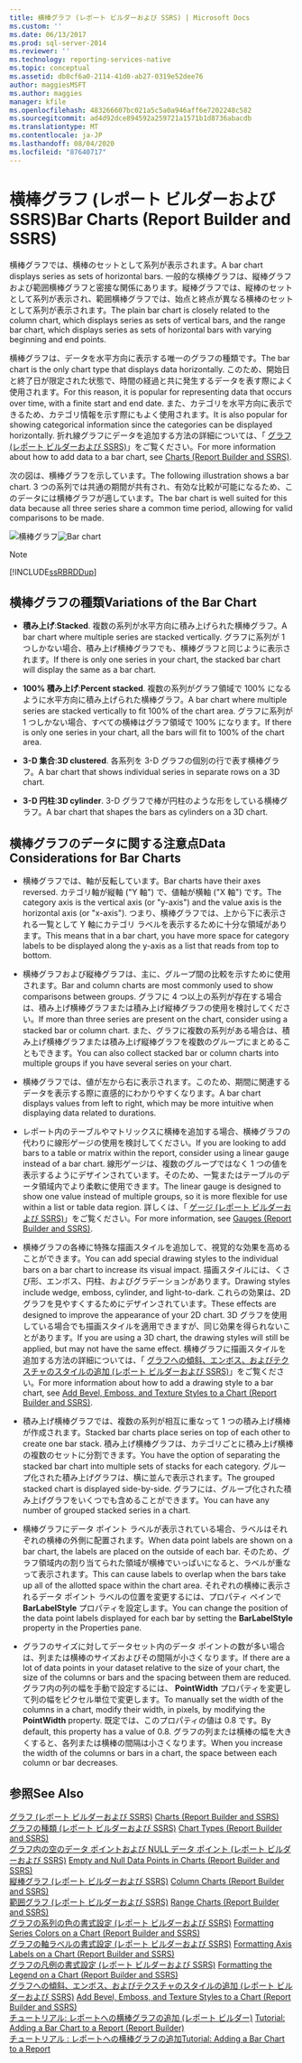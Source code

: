 ```yaml
---
title: 横棒グラフ (レポート ビルダーおよび SSRS) | Microsoft Docs
ms.custom: ''
ms.date: 06/13/2017
ms.prod: sql-server-2014
ms.reviewer: ''
ms.technology: reporting-services-native
ms.topic: conceptual
ms.assetid: db0cf6a0-2114-41d0-ab27-0319e52dee76
author: maggiesMSFT
ms.author: maggies
manager: kfile
ms.openlocfilehash: 483266607bc021a5c5a0a946aff6e7202248c582
ms.sourcegitcommit: ad4d92dce894592a259721a1571b1d8736abacdb
ms.translationtype: MT
ms.contentlocale: ja-JP
ms.lasthandoff: 08/04/2020
ms.locfileid: "87640717"
---
```

# <a name="bar-charts-report-builder-and-ssrs"></a><span data-ttu-id="2a45f-102">横棒グラフ (レポート ビルダーおよび SSRS)</span><span class="sxs-lookup"><span data-stu-id="2a45f-102">Bar Charts (Report Builder and SSRS)</span></span>
  <span data-ttu-id="2a45f-103">横棒グラフでは、横棒のセットとして系列が表示されます。</span><span class="sxs-lookup"><span data-stu-id="2a45f-103">A bar chart displays series as sets of horizontal bars.</span></span> <span data-ttu-id="2a45f-104">一般的な横棒グラフは、縦棒グラフおよび範囲横棒グラフと密接な関係にあります。縦棒グラフでは、縦棒のセットとして系列が表示され、範囲横棒グラフでは、始点と終点が異なる横棒のセットとして系列が表示されます。</span><span class="sxs-lookup"><span data-stu-id="2a45f-104">The plain bar chart is closely related to the column chart, which displays series as sets of vertical bars, and the range bar chart, which displays series as sets of horizontal bars with varying beginning and end points.</span></span>  
  
 <span data-ttu-id="2a45f-105">横棒グラフは、データを水平方向に表示する唯一のグラフの種類です。</span><span class="sxs-lookup"><span data-stu-id="2a45f-105">The bar chart is the only chart type that displays data horizontally.</span></span> <span data-ttu-id="2a45f-106">このため、開始日と終了日が限定された状態で、時間の経過と共に発生するデータを表す際によく使用されます。</span><span class="sxs-lookup"><span data-stu-id="2a45f-106">For this reason, it is popular for representing data that occurs over time, with a finite start and end date.</span></span> <span data-ttu-id="2a45f-107">また、カテゴリを水平方向に表示できるため、カテゴリ情報を示す際にもよく使用されます。</span><span class="sxs-lookup"><span data-stu-id="2a45f-107">It is also popular for showing categorical information since the categories can be displayed horizontally.</span></span> <span data-ttu-id="2a45f-108">折れ線グラフにデータを追加する方法の詳細については、「 [グラフ &#40;レポート ビルダーおよび SSRS&#41;](charts-report-builder-and-ssrs.md)」をご覧ください。</span><span class="sxs-lookup"><span data-stu-id="2a45f-108">For more information about how to add data to a bar chart, see [Charts &#40;Report Builder and SSRS&#41;](charts-report-builder-and-ssrs.md).</span></span>  
  
 <span data-ttu-id="2a45f-109">次の図は、横棒グラフを示しています。</span><span class="sxs-lookup"><span data-stu-id="2a45f-109">The following illustration shows a bar chart.</span></span> <span data-ttu-id="2a45f-110">3 つの系列では共通の期間が共有され、有効な比較が可能になるため、このデータには横棒グラフが適しています。</span><span class="sxs-lookup"><span data-stu-id="2a45f-110">The bar chart is well suited for this data because all three series share a common time period, allowing for valid comparisons to be made.</span></span>  
  
 <span data-ttu-id="2a45f-111">![横棒グラフ](../media/barchart.gif "横棒グラフ")</span><span class="sxs-lookup"><span data-stu-id="2a45f-111">![Bar chart](../media/barchart.gif "Bar chart")</span></span>  
  
> [!NOTE]  
>  [!INCLUDE[ssRBRDDup](../../includes/ssrbrddup-md.md)]  
  
## <a name="variations-of-the-bar-chart"></a><span data-ttu-id="2a45f-112">横棒グラフの種類</span><span class="sxs-lookup"><span data-stu-id="2a45f-112">Variations of the Bar Chart</span></span>  
  
-   <span data-ttu-id="2a45f-113">**積み上げ**:</span><span class="sxs-lookup"><span data-stu-id="2a45f-113">**Stacked**.</span></span> <span data-ttu-id="2a45f-114">複数の系列が水平方向に積み上げられた横棒グラフ。</span><span class="sxs-lookup"><span data-stu-id="2a45f-114">A bar chart where multiple series are stacked vertically.</span></span> <span data-ttu-id="2a45f-115">グラフに系列が 1 つしかない場合、積み上げ横棒グラフでも、横棒グラフと同じように表示されます。</span><span class="sxs-lookup"><span data-stu-id="2a45f-115">If there is only one series in your chart, the stacked bar chart will display the same as a bar chart.</span></span>  
  
-   <span data-ttu-id="2a45f-116">**100% 積み上げ**:</span><span class="sxs-lookup"><span data-stu-id="2a45f-116">**Percent stacked**.</span></span> <span data-ttu-id="2a45f-117">複数の系列がグラフ領域で 100% になるように水平方向に積み上げられた横棒グラフ。</span><span class="sxs-lookup"><span data-stu-id="2a45f-117">A bar chart where multiple series are stacked vertically to fit 100% of the chart area.</span></span> <span data-ttu-id="2a45f-118">グラフに系列が 1 つしかない場合、すべての横棒はグラフ領域で 100% になります。</span><span class="sxs-lookup"><span data-stu-id="2a45f-118">If there is only one series in your chart, all the bars will fit to 100% of the chart area.</span></span>  
  
-   <span data-ttu-id="2a45f-119">**3-D 集合**:</span><span class="sxs-lookup"><span data-stu-id="2a45f-119">**3D clustered**.</span></span> <span data-ttu-id="2a45f-120">各系列を 3-D グラフの個別の行で表す横棒グラフ。</span><span class="sxs-lookup"><span data-stu-id="2a45f-120">A bar chart that shows individual series in separate rows on a 3D chart.</span></span>  
  
-   <span data-ttu-id="2a45f-121">**3-D 円柱**:</span><span class="sxs-lookup"><span data-stu-id="2a45f-121">**3D cylinder**.</span></span> <span data-ttu-id="2a45f-122">3-D グラフで棒が円柱のような形をしている横棒グラフ。</span><span class="sxs-lookup"><span data-stu-id="2a45f-122">A bar chart that shapes the bars as cylinders on a 3D chart.</span></span>  
  
## <a name="data-considerations-for-bar-charts"></a><span data-ttu-id="2a45f-123">横棒グラフのデータに関する注意点</span><span class="sxs-lookup"><span data-stu-id="2a45f-123">Data Considerations for Bar Charts</span></span>  
  
-   <span data-ttu-id="2a45f-124">横棒グラフでは、軸が反転しています。</span><span class="sxs-lookup"><span data-stu-id="2a45f-124">Bar charts have their axes reversed.</span></span> <span data-ttu-id="2a45f-125">カテゴリ軸が縦軸 ("Y 軸") で、値軸が横軸 ("X 軸") です。</span><span class="sxs-lookup"><span data-stu-id="2a45f-125">The category axis is the vertical axis (or "y-axis") and the value axis is the horizontal axis (or "x-axis").</span></span> <span data-ttu-id="2a45f-126">つまり、横棒グラフでは、上から下に表示される一覧として Y 軸にカテゴリ ラベルを表示するために十分な領域があります。</span><span class="sxs-lookup"><span data-stu-id="2a45f-126">This means that in a bar chart, you have more space for category labels to be displayed along the y-axis as a list that reads from top to bottom.</span></span>  
  
-   <span data-ttu-id="2a45f-127">横棒グラフおよび縦棒グラフは、主に、グループ間の比較を示すために使用されます。</span><span class="sxs-lookup"><span data-stu-id="2a45f-127">Bar and column charts are most commonly used to show comparisons between groups.</span></span> <span data-ttu-id="2a45f-128">グラフに 4 つ以上の系列が存在する場合は、積み上げ横棒グラフまたは積み上げ縦棒グラフの使用を検討してください。</span><span class="sxs-lookup"><span data-stu-id="2a45f-128">If more than three series are present on the chart, consider using a stacked bar or column chart.</span></span> <span data-ttu-id="2a45f-129">また、グラフに複数の系列がある場合は、積み上げ横棒グラフまたは積み上げ縦棒グラフを複数のグループにまとめることもできます。</span><span class="sxs-lookup"><span data-stu-id="2a45f-129">You can also collect stacked bar or column charts into multiple groups if you have several series on your chart.</span></span>  
  
-   <span data-ttu-id="2a45f-130">横棒グラフでは、値が左から右に表示されます。このため、期間に関連するデータを表示する際に直感的にわかりやすくなります。</span><span class="sxs-lookup"><span data-stu-id="2a45f-130">A bar chart displays values from left to right, which may be more intuitive when displaying data related to durations.</span></span>  
  
-   <span data-ttu-id="2a45f-131">レポート内のテーブルやマトリックスに横棒を追加する場合、横棒グラフの代わりに線形ゲージの使用を検討してください。</span><span class="sxs-lookup"><span data-stu-id="2a45f-131">If you are looking to add bars to a table or matrix within the report, consider using a linear gauge instead of a bar chart.</span></span> <span data-ttu-id="2a45f-132">線形ゲージは、複数のグループではなく 1 つの値を表示するようにデザインされています。そのため、一覧またはテーブルのデータ領域内でより柔軟に使用できます。</span><span class="sxs-lookup"><span data-stu-id="2a45f-132">The linear gauge is designed to show one value instead of multiple groups, so it is more flexible for use within a list or table data region.</span></span> <span data-ttu-id="2a45f-133">詳しくは、「 [ゲージ &#40;レポート ビルダーおよび SSRS&#41;](gauges-report-builder-and-ssrs.md)」をご覧ください。</span><span class="sxs-lookup"><span data-stu-id="2a45f-133">For more information, see [Gauges &#40;Report Builder and SSRS&#41;](gauges-report-builder-and-ssrs.md).</span></span>  
  
-   <span data-ttu-id="2a45f-134">横棒グラフの各棒に特殊な描画スタイルを追加して、視覚的な効果を高めることができます。</span><span class="sxs-lookup"><span data-stu-id="2a45f-134">You can add special drawing styles to the individual bars on a bar chart to increase its visual impact.</span></span> <span data-ttu-id="2a45f-135">描画スタイルには、くさび形、エンボス、円柱、およびグラデーションがあります。</span><span class="sxs-lookup"><span data-stu-id="2a45f-135">Drawing styles include wedge, emboss, cylinder, and light-to-dark.</span></span> <span data-ttu-id="2a45f-136">これらの効果は、2D グラフを見やすくするためにデザインされています。</span><span class="sxs-lookup"><span data-stu-id="2a45f-136">These effects are designed to improve the appearance of your 2D chart.</span></span> <span data-ttu-id="2a45f-137">3D グラフを使用している場合でも描画スタイルを適用できますが、同じ効果を得られないことがあります。</span><span class="sxs-lookup"><span data-stu-id="2a45f-137">If you are using a 3D chart, the drawing styles will still be applied, but may not have the same effect.</span></span> <span data-ttu-id="2a45f-138">横棒グラフに描画スタイルを追加する方法の詳細については、「 [グラフへの傾斜、エンボス、およびテクスチャのスタイルの追加 &#40;レポート ビルダーおよび SSRS&#41;](chart-effects-add-bevel-emboss-or-texture-report-builder.md)」をご覧ください。</span><span class="sxs-lookup"><span data-stu-id="2a45f-138">For more information about how to add a drawing style to a bar chart, see [Add Bevel, Emboss, and Texture Styles to a Chart &#40;Report Builder and SSRS&#41;](chart-effects-add-bevel-emboss-or-texture-report-builder.md).</span></span>  
  
-   <span data-ttu-id="2a45f-139">積み上げ横棒グラフでは、複数の系列が相互に重なって 1 つの積み上げ横棒が作成されます。</span><span class="sxs-lookup"><span data-stu-id="2a45f-139">Stacked bar charts place series on top of each other to create one bar stack.</span></span> <span data-ttu-id="2a45f-140">積み上げ横棒グラフは、カテゴリごとに積み上げ横棒の複数のセットに分割できます。</span><span class="sxs-lookup"><span data-stu-id="2a45f-140">You have the option of separating the stacked bar chart into multiple sets of stacks for each category.</span></span> <span data-ttu-id="2a45f-141">グループ化された積み上げグラフは、横に並んで表示されます。</span><span class="sxs-lookup"><span data-stu-id="2a45f-141">The grouped stacked chart is displayed side-by-side.</span></span> <span data-ttu-id="2a45f-142">グラフには、グループ化された積み上げグラフをいくつでも含めることができます。</span><span class="sxs-lookup"><span data-stu-id="2a45f-142">You can have any number of grouped stacked series in a chart.</span></span>  
  
-   <span data-ttu-id="2a45f-143">横棒グラフにデータ ポイント ラベルが表示されている場合、ラベルはそれぞれの横棒の外側に配置されます。</span><span class="sxs-lookup"><span data-stu-id="2a45f-143">When data point labels are shown on a bar chart, the labels are placed on the outside of each bar.</span></span> <span data-ttu-id="2a45f-144">そのため、グラフ領域内の割り当てられた領域が横棒でいっぱいになると、ラベルが重なって表示されます。</span><span class="sxs-lookup"><span data-stu-id="2a45f-144">This can cause labels to overlap when the bars take up all of the allotted space within the chart area.</span></span> <span data-ttu-id="2a45f-145">それぞれの横棒に表示されるデータ ポイント ラベルの位置を変更するには、プロパティ ペインで **BarLabelStyle** プロパティを設定します。</span><span class="sxs-lookup"><span data-stu-id="2a45f-145">You can change the position of the data point labels displayed for each bar by setting the **BarLabelStyle** property in the Properties pane.</span></span>  
  
-   <span data-ttu-id="2a45f-146">グラフのサイズに対してデータセット内のデータ ポイントの数が多い場合は、列または横棒のサイズおよびその間隔が小さくなります。</span><span class="sxs-lookup"><span data-stu-id="2a45f-146">If there are a lot of data points in your dataset relative to the size of your chart, the size of the columns or bars and the spacing between them are reduced.</span></span> <span data-ttu-id="2a45f-147">グラフ内の列の幅を手動で設定するには、 **PointWidth** プロパティを変更して列の幅をピクセル単位で変更します。</span><span class="sxs-lookup"><span data-stu-id="2a45f-147">To manually set the width of the columns in a chart, modify their width, in pixels, by modifying the **PointWidth** property.</span></span> <span data-ttu-id="2a45f-148">既定では、このプロパティの値は 0.8 です。</span><span class="sxs-lookup"><span data-stu-id="2a45f-148">By default, this property has a value of 0.8.</span></span> <span data-ttu-id="2a45f-149">グラフの列または横棒の幅を大きくすると、各列または横棒の間隔は小さくなります。</span><span class="sxs-lookup"><span data-stu-id="2a45f-149">When you increase the width of the columns or bars in a chart, the space between each column or bar decreases.</span></span>  
  
## <a name="see-also"></a><span data-ttu-id="2a45f-150">参照</span><span class="sxs-lookup"><span data-stu-id="2a45f-150">See Also</span></span>  
 <span data-ttu-id="2a45f-151">[グラフ &#40;レポート ビルダーおよび SSRS&#41;](charts-report-builder-and-ssrs.md) </span><span class="sxs-lookup"><span data-stu-id="2a45f-151">[Charts &#40;Report Builder and SSRS&#41;](charts-report-builder-and-ssrs.md) </span></span>  
 <span data-ttu-id="2a45f-152">[グラフの種類 &#40;レポート ビルダーおよび SSRS&#41;](chart-types-report-builder-and-ssrs.md) </span><span class="sxs-lookup"><span data-stu-id="2a45f-152">[Chart Types &#40;Report Builder and SSRS&#41;](chart-types-report-builder-and-ssrs.md) </span></span>  
 <span data-ttu-id="2a45f-153">[グラフ内の空のデータ ポイントおよび NULL データ ポイント (レポート ビルダーおよび SSRS)](empty-and-null-data-points-in-charts-report-builder-and-ssrs.md) </span><span class="sxs-lookup"><span data-stu-id="2a45f-153">[Empty and Null Data Points in Charts &#40;Report Builder and SSRS&#41;](empty-and-null-data-points-in-charts-report-builder-and-ssrs.md) </span></span>  
 <span data-ttu-id="2a45f-154">[縦棒グラフ &#40;レポート ビルダーおよび SSRS&#41;](column-charts-report-builder-and-ssrs.md) </span><span class="sxs-lookup"><span data-stu-id="2a45f-154">[Column Charts &#40;Report Builder and SSRS&#41;](column-charts-report-builder-and-ssrs.md) </span></span>  
 <span data-ttu-id="2a45f-155">[範囲グラフ &#40;レポート ビルダーおよび SSRS&#41;](range-charts-report-builder-and-ssrs.md) </span><span class="sxs-lookup"><span data-stu-id="2a45f-155">[Range Charts &#40;Report Builder and SSRS&#41;](range-charts-report-builder-and-ssrs.md) </span></span>  
 <span data-ttu-id="2a45f-156">[グラフの系列の色の書式設定 &#40;レポート ビルダーおよび SSRS&#41;](formatting-series-colors-on-a-chart-report-builder-and-ssrs.md) </span><span class="sxs-lookup"><span data-stu-id="2a45f-156">[Formatting Series Colors on a Chart &#40;Report Builder and SSRS&#41;](formatting-series-colors-on-a-chart-report-builder-and-ssrs.md) </span></span>  
 <span data-ttu-id="2a45f-157">[グラフの軸ラベルの書式設定 (レポート ビルダーおよび SSRS)](formatting-axis-labels-on-a-chart-report-builder-and-ssrs.md) </span><span class="sxs-lookup"><span data-stu-id="2a45f-157">[Formatting Axis Labels on a Chart &#40;Report Builder and SSRS&#41;](formatting-axis-labels-on-a-chart-report-builder-and-ssrs.md) </span></span>  
 <span data-ttu-id="2a45f-158">[グラフの凡例の書式設定 &#40;レポート ビルダーおよび SSRS&#41;](chart-legend-formatting-report-builder.md) </span><span class="sxs-lookup"><span data-stu-id="2a45f-158">[Formatting the Legend on a Chart &#40;Report Builder and SSRS&#41;](chart-legend-formatting-report-builder.md) </span></span>  
 <span data-ttu-id="2a45f-159">[グラフへの傾斜、エンボス、およびテクスチャのスタイルの追加 &#40;レポート ビルダーおよび SSRS&#41;](chart-effects-add-bevel-emboss-or-texture-report-builder.md) </span><span class="sxs-lookup"><span data-stu-id="2a45f-159">[Add Bevel, Emboss, and Texture Styles to a Chart &#40;Report Builder and SSRS&#41;](chart-effects-add-bevel-emboss-or-texture-report-builder.md) </span></span>  
 <span data-ttu-id="2a45f-160">[チュートリアル: レポートへの横棒グラフの追加 (レポート ビルダー)](https://go.microsoft.com/fwlink/?LinkId=198052) </span><span class="sxs-lookup"><span data-stu-id="2a45f-160">[Tutorial: Adding a Bar Chart to a Report (Report Builder)](https://go.microsoft.com/fwlink/?LinkId=198052) </span></span>  
 [<span data-ttu-id="2a45f-161">チュートリアル : レポートへの横棒グラフの追加</span><span class="sxs-lookup"><span data-stu-id="2a45f-161">Tutorial: Adding a Bar Chart to a Report</span></span>](https://go.microsoft.com/fwlink/?LinkId=198042)  
  
  
